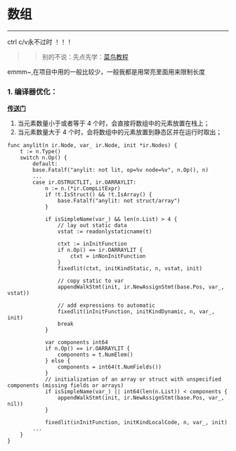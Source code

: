 # 数组

***
ctrl c/v永不过时 ！！！

> > 别的不说：先点先学：[菜鸟教程](https://www.runoob.com/go/go-arrays.html)

emmm~,在项目中用的一般比较少，一般我都是用常亮里面用来限制长度

### 1. 编译器优化：
**[传送门](https://github.com/golang/go/blob/dev.boringcrypto.go1.18/src/cmd/compile/internal/walk/complit.go#L553)**
1. 当元素数量小于或者等于 4 个时，会直接将数组中的元素放置在栈上；
2. 当元素数量大于 4 个时，会将数组中的元素放置到静态区并在运行时取出；

```
func anylit(n ir.Node, var_ ir.Node, init *ir.Nodes) {
    t := n.Type()
    switch n.Op() {
        default:
        base.Fatalf("anylit: not lit, op=%v node=%v", n.Op(), n)
		...
        case ir.OSTRUCTLIT, ir.OARRAYLIT:
            n := n.(*ir.CompLitExpr)
            if !t.IsStruct() && !t.IsArray() {
                base.Fatalf("anylit: not struct/array")
            }
    
            if isSimpleName(var_) && len(n.List) > 4 {
                // lay out static data
                vstat := readonlystaticname(t)
    
                ctxt := inInitFunction
                if n.Op() == ir.OARRAYLIT {
                    ctxt = inNonInitFunction
                }
                fixedlit(ctxt, initKindStatic, n, vstat, init)
    
                // copy static to var
                appendWalkStmt(init, ir.NewAssignStmt(base.Pos, var_, vstat))
    
                // add expressions to automatic
                fixedlit(inInitFunction, initKindDynamic, n, var_, init)
                break
            }
    
            var components int64
            if n.Op() == ir.OARRAYLIT {
                components = t.NumElem()
            } else {
                components = int64(t.NumFields())
            }
            // initialization of an array or struct with unspecified components (missing fields or arrays)
            if isSimpleName(var_) || int64(len(n.List)) < components {
                appendWalkStmt(init, ir.NewAssignStmt(base.Pos, var_, nil))
            }
    
            fixedlit(inInitFunction, initKindLocalCode, n, var_, init)
        ...
    }
}
```